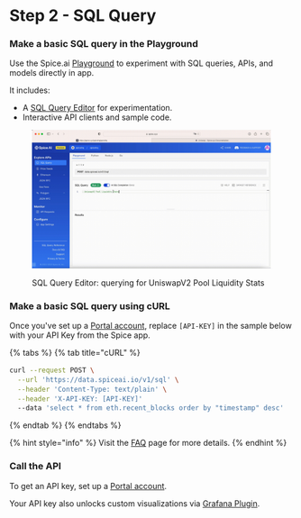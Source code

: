 # Step 2 - SQL Query

### Make a basic SQL query in the Playground

Use the Spice.ai [Playground](broken-reference) to experiment with SQL queries, APIs, and models directly in app.&#x20;

It includes:

* A [SQL Query Editor](../../portal/sql-query-editor.md) for experimentation.
* Interactive API clients and sample code.

<figure><img src="../../.gitbook/assets/Screen Recording 2023-07-26 at 1.12.12 AM (2).gif" alt=""><figcaption><p>SQL Query Editor: querying for UniswapV2 Pool Liquidity Stats</p></figcaption></figure>

### Make a basic SQL query using cURL

Once you've set up a [Portal account](portal-login.md), replace `[API-KEY]` in the sample below with your API Key from the Spice app.

{% tabs %}
{% tab title="cURL" %}
```bash
curl --request POST \
  --url 'https://data.spiceai.io/v1/sql' \
  --header 'Content-Type: text/plain' \
  --header 'X-API-KEY: [API-KEY]'
  --data 'select * from eth.recent_blocks order by "timestamp" desc'
```
{% endtab %}
{% endtabs %}

{% hint style="info" %}
Visit the [FAQ](../faq.md) page for more details.
{% endhint %}

### Call the API

To get an API key, set up a [Portal account](portal-login.md).

Your API key also unlocks custom visualizations via [Grafana Plugin](../../integrations/grafana.md).&#x20;
